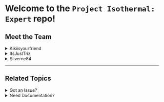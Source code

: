 # Welcome to the `Project Isothermal: Expert` repo!

## Meet the Team

<!-- KIKI - START -->
<details>
<summary>Kikiisyourfriend</summary>

> Owner, Lead Developer & Beta Tester
- [Twitch](https://twitch.tv/kikiisyourfriend)
- [Twitter](https://twitter.com/kikiisyourfriend)
- [Github](https://github.com/Kikiisyourfriend)
</details>
<!-- KIKI - END -->

<!-- TRIZ - START -->
<details>
<summary>ItsJustTriz</summary>

> Texture Artist, Script Engineer, Housekeeper & Beta Tester
- [Website](https://site.itsjusttriz.com)
- [Twitch](https://twitch.tv/itsjusttriz)
- [Twitter](https://twitter.com/itsjusttriz_)
- [Github](http://github.itsjusttriz.com)
</details>
<!-- TRIZ - END -->

<!-- TRIZ - START -->
<details>
<summary>Silverne84</summary>

> Script Engineer & Beta Tester
- [Twitch](https://twitch.tv/silverne84)
- [Github](https://github.com/Silverne84)
</details>
<!-- TRIZ - END -->

___
## Related Topics
<!-- TOPIC ONE - START -->
<details>
<summary>Got an Issue?</summary>

> File a Bug Report or Suggestion over at the [Issue Tracker](https://github.com/Kikiisyourfriend/ProjectIsothermalExpert/issues).
</details>
<!-- TOPIC ONE - END -->

<!-- TOPIC TWO - START -->
<details>
<summary>Need Documentation?</summary>

> Take a look at the [Modpack Wiki](https://github.com/Kikiisyourfriend/ProjectIsothermalExpert/wiki) to see if it has what you need.
</details>
<!-- TOPIC TWO - END -->